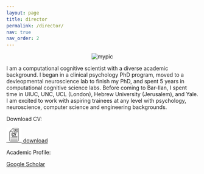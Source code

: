 ```yaml
---
layout: page
title: director
permalink: /director/
nav: true
nav_order: 2
---
```


<p align="center">
  <img src="../assets/img/prof_pic.png" alt="mypic" width="300">
</p>

I am a computational cognitive scientist with a diverse academic background. I began in a clinical psychology PhD program, moved to a devleopmental neuroscience lab to finish my PhD, and spent 5 years in computational cognitive science labs. Before coming to Bar-Ilan, I spent time in UIUC, UNC, UCL (London), Hebrew University (Jerusalem), and Yale. I am excited to work with aspiring trainees at any level with psychology, neuroscience, computer science and engineering backgrounds.

Download CV:

<a href="../assets/pdf/cv_updated.pdf" download>
  <img src="../assets/img/cv_icon.png" alt="Download" style="width: 40px; height: 40px;"/> download
</a>

Academic Profile:

[Google Scholar](https://scholar.google.com/citations?user=KXU4cS8AAAAJ&hl=en)
